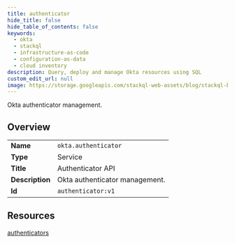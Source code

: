 ```yaml
---
title: authenticator
hide_title: false
hide_table_of_contents: false
keywords:
  - okta
  - stackql
  - infrastructure-as-code
  - configuration-as-data
  - cloud inventory
description: Query, deploy and manage Okta resources using SQL
custom_edit_url: null
image: https://storage.googleapis.com/stackql-web-assets/blog/stackql-blog-post-featured-image.png
---
```

Okta authenticator management.  
    

## Overview
<table><tbody>
<tr><td><b>Name</b></td><td><code>okta.authenticator</code></td></tr>
<tr><td><b>Type</b></td><td>Service</td></tr>
<tr><td><b>Title</b></td><td>Authenticator API</td></tr>
<tr><td><b>Description</b></td><td>Okta authenticator management.</td></tr>
<tr><td><b>Id</b></td><td><code>authenticator:v1</code></td></tr>
</tbody></table>

## Resources
<div class="row">
<div class="providerDocColumn">
<a href="/providers/okta/authenticator/authenticators/">authenticators</a><br />
</div>
<div class="providerDocColumn">
</div>
</div>
